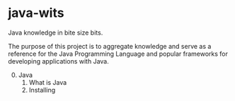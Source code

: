 # java-wits
Java knowledge in bite size bits.

The purpose of this project is to aggregate knowledge and serve as a reference for the Java Programming Language and popular frameworks for developing applications with Java.

0. Java
    1. What is Java
    2. Installing 
